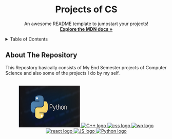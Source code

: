  <h1 align="center">Projects of CS </h1>

  <p align="center">
    An awesome README template to jumpstart your projects!
    <br />
    <a href="https://developer.mozilla.org/en-US/docs/Web/JavaScript"><strong>Explore the MDN docs »</strong></a>
    <br />
    
  </p>
</div>

<!-- TABLE OF CONTENTS -->
<details>
  <summary>Table of Contents</summary>
  <ul>
    <li><a href="#about-the-repository">About The Repository</a></li>
    <li><a href="#focp-esp">FOCP ESP - Game</a></li>
    <li><a href="#tic-tac-toe">Tic Tac Toe Game</a></li>
  </ul>
</details>

<!-- ABOUT THE REPO -->

## About The Repository

This Repostory basically consists of My End Semester projects of Computer Science and also some of the projects I do by my self.

<!-- PROJECT LOGO -->
<br />
<div align="center">
  <a href="#">
    <img src="Python.png" alt="Python Logo" width="190" height="130">
    <img src="Logo/cplus.png"  alt="C++ logo" width="150" height="150">
    <img src="css.png"  alt="css logo" width="150" height="150">
    <img src="wordpress.jfif"  alt="wp logo" width="150" height="150">
    <img src="react.png"  alt="react logo" width="150" height="150">
    <img src="javascript_logo.png"  alt="JS logo" width="150" height="150">
    <img src="html.jpg"  alt="Python logo" width="150" height="150">
  </a>
